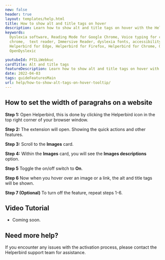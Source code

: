 ```yaml
---
new: false
header: true
layout: templates/help.html
title: How to show alt and title tags on hover
description: Learn how to show alt and title tags on hover with the Helperbird extension.
keywords:
  Dyslexia software, Reading Mode for Google Chrome, Voice typing for chrome, Text to speech for
  chrome,  text reader, Immersive Reader, dyslexia fonts, accessibility software, dyslexia software,
  Helperbird for Edge, Helperbird for Firefox, Helperbird for Chrome, Opendyslexic for Chrome,
  OpenDyslexic

youtubeId: PfILiWebkuc
cardTitle: Alt and title tags
featureDescription: Learn how to show alt and title tags on hover with the Helperbird extension.
date: 2022-04-03
tags: guideFeaturesMain
url: help/how-to-show-alt-tags-on-hover-tooltip/
---
```


## How to set the width of paragrahs on a website

**Step 1:** Open Helperbird, this is done by clicking the Helperbird icon in the top right corner of your browser window.

**Step 2:** The extension will open. Showing the quick actions and other features.

**Step 3:** Scroll to the **Images** card.

**Step 4:** Within the **Images** card, you will see the **Images descriptions** option.

**Step 5** Toggle the on/off switch to **On**.

**Step 6** Now when you hover over an image or a link, the alt and title tags will be shown.

**Step 7 (Optional)** To turn off the feature, repeat steps 1-6.


## Video Tutorial

- Coming soon.



## Need more help?

If you encounter any issues with the activation process, please contact the Helperbird support team for assistance.

